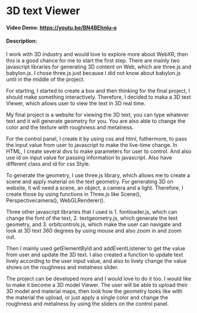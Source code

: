 # 3D text Viewer
#### Video Demo:  <https://youtu.be/BN4BEhnIu-o>
#### Description:
I work with 3D industry and would love to explore more about WebXR, then this is a good chance for me to start the first step. There are mainly two javascript libraries for generating 3D content on Web, which are three.js and babylon.js. I chose three.js just because I did not know about babylon.js until in the middle of the project.

For starting, I started to create a box and then thinking for the final project, I should make something interactively. Therefore, I decided to maka a 3D text Viewer, which allows user to view the text in 3D real time.

My final project is a website for viewing the 3D text, you can type whatever text and it will generate geometry for you. You are also able to change the color and the texture with roughness and metalness.

For the control panel, I create it by using css and html, futhermore, to pass the input value from user to javascript to make the live-time change.
In HTML, I create several divs to make parameters for user to control. And also use id on input value for passing information to javascript. Also have different class and id for css Style.

To generate the geometry, I use three.js library, which allows me to create a scene and apply material on the text geometry. For generating 3D on website, it will need a scene, an object, a camera and a light. Therefore, I create those by using functions in Three.js like Scene(), Perspectivecamera(), WebGLRenderer().

Three other javascript libraries that I used is 1. fontloader.js, which can change the font of the text, 2. textgeometry.js, which generate the text geometry, and 3. orbitcontrols.js, which make the user can navigate and look at 3D text 360 degrees by using mouse and also zoom in and zoom out.

Then I mainly used getElementById and addEventListener to get the value from user and update the 3D text.
I also created a function to update text lively according to the user input value, and also to lively change the value shows on the roughness and metalness slider.

The project can be developed more and I would love to do it too. I would like to make it become a 3D model Viewer. The user will be able to upload their 3D model and material maps, then look how the geometry looks like with the material the upload, or just apply a single color and change the roughness and metalness by using the sliders on the control panel.
